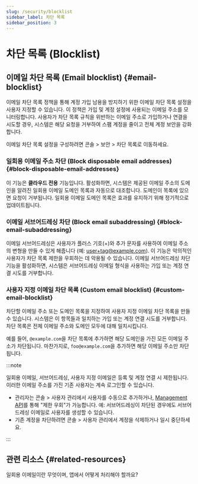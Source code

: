 ```yaml
---
slug: /security/blocklist
sidebar_label: 차단 목록
sidebar_position: 3
---
```


# 차단 목록 (Blocklist)

## 이메일 차단 목록 (Email blocklist) {#email-blocklist}

이메일 차단 목록 정책을 통해 계정 가입 남용을 방지하기 위한 이메일 차단 목록 설정을 사용자 지정할 수 있습니다. 이 정책은 가입 및 계정 설정에 사용되는 이메일 주소를 모니터링합니다. 사용자가 차단 목록 규칙을 위반하는 이메일 주소로 가입하거나 연결을 시도할 경우, 시스템은 해당 요청을 거부하여 스팸 계정을 줄이고 전체 계정 보안을 강화합니다.

이메일 차단 목록 설정을 구성하려면 <CloudLink to="/security/blocklist">콘솔 > 보안 > 차단 목록</CloudLink>로 이동하세요.

### 일회용 이메일 주소 차단 (Block disposable email addresses) {#block-disposable-email-addresses}

이 기능은 **클라우드 전용** 기능입니다. 활성화하면, 시스템은 제공된 이메일 주소의 도메인을 알려진 일회용 이메일 도메인 목록과 자동으로 대조합니다. 도메인이 목록에 있으면 요청이 거부됩니다. 일회용 이메일 도메인 목록은 효과를 유지하기 위해 정기적으로 업데이트됩니다.

### 이메일 서브어드레싱 차단 (Block email subaddressing) {#block-email-subaddressing}

이메일 서브어드레싱은 사용자가 플러스 기호(+)와 추가 문자를 사용하여 이메일 주소의 변형을 만들 수 있게 해줍니다 (예: user+tag@example.com). 이 기능은 악의적인 사용자가 차단 목록 제한을 우회하는 데 악용될 수 있습니다. 이메일 서브어드레싱 차단 기능을 활성화하면, 시스템은 서브어드레싱 이메일 형식을 사용하는 가입 또는 계정 연결 시도를 거부합니다.

### 사용자 지정 이메일 차단 목록 (Custom email blocklist) {#custom-email-blocklist}

차단할 이메일 주소 또는 도메인 목록을 지정하여 사용자 지정 이메일 차단 목록을 만들 수 있습니다. 시스템은 이 항목들과 일치하는 가입 또는 계정 연결 시도를 거부합니다. 차단 목록은 전체 이메일 주소와 도메인 모두에 대해 일치시킵니다.

예를 들어, `@example.com`을 차단 목록에 추가하면 해당 도메인을 가진 모든 이메일 주소가 차단됩니다. 마찬가지로, `foo@example.com`을 추가하면 해당 이메일 주소만 차단됩니다.

:::note

일회용 이메일, 서브어드레싱, 사용자 지정 이메일은 등록 및 계정 연결 시 제한됩니다. 이러한 이메일 주소를 가진 기존 사용자는 계속 로그인할 수 있습니다.

- 관리자는 <CloudLink to="/users">콘솔 > 사용자 관리</CloudLink>에서 사용자를 수동으로 추가하거나, [Management API](https://openapi.logto.io/operation/operation-createuser)를 통해 "제한 우회"가 가능합니다. 예: 서브어드레싱이 차단된 경우에도 서브어드레싱 이메일로 사용자를 생성할 수 있습니다.
- 기존 계정을 차단하려면 <CloudLink to="/users">콘솔 > 사용자 관리</CloudLink>에서 계정을 삭제하거나 일시 중단하세요.

:::

## 관련 리소스 {#related-resources}

<Url href="https://blog.logto.io/disposable-email">일회용 이메일이란 무엇이며, 앱에서 어떻게 처리해야 할까요?</Url>

